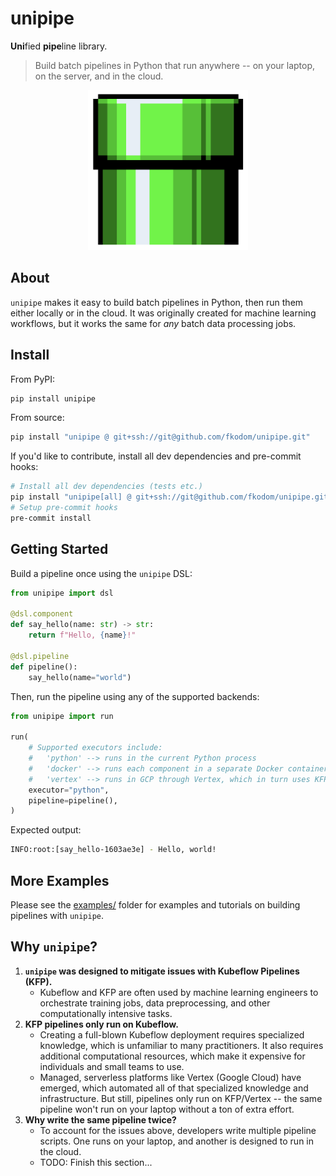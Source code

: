 # unipipe

**Uni**fied **pipe**line library. 

> Build batch pipelines in Python that run anywhere -- on your laptop, on the server, and in the cloud.  

<p align="center">
    <img src="./doc/img/pipe.png" height=256 width=256/>
</p>

## About

`unipipe` makes it easy to build batch pipelines in Python, then run them either locally or in the cloud. It was originally created for machine learning workflows, but it works the same for *any* batch data processing jobs.


## Install

From PyPI:
```bash
pip install unipipe
```

From source:
```bash
pip install "unipipe @ git+ssh://git@github.com/fkodom/unipipe.git"
```

If you'd like to contribute, install all dev dependencies and pre-commit hooks:
```bash
# Install all dev dependencies (tests etc.)
pip install "unipipe[all] @ git+ssh://git@github.com/fkodom/unipipe.git"
# Setup pre-commit hooks
pre-commit install
```


## Getting Started

Build a pipeline once using the `unipipe` DSL:

```python
from unipipe import dsl

@dsl.component
def say_hello(name: str) -> str:
    return f"Hello, {name}!"

@dsl.pipeline
def pipeline():
    say_hello(name="world")
```

Then, run the pipeline using any of the supported backends:
```python
from unipipe import run

run(
    # Supported executors include:
    #   'python' --> runs in the current Python process
    #   'docker' --> runs each component in a separate Docker container
    #   'vertex' --> runs in GCP through Vertex, which in turn uses KFP
    executor="python",
    pipeline=pipeline(),
)
```

Expected output:
```bash
INFO:root:[say_hello-1603ae3e] - Hello, world!
```

## More Examples

Please see the [examples/](./examples/) folder for examples and tutorials on building pipelines with `unipipe`.


## Why `unipipe`?

1. **`unipipe` was designed to mitigate issues with Kubeflow Pipelines (KFP).**
    * Kubeflow and KFP are often used by machine learning engineers to orchestrate training jobs, data preprocessing, and other computationally intensive tasks.
2. **KFP pipelines only run on Kubeflow.**
    * Creating a full-blown Kubeflow deployment requires specialized knowledge, which is unfamiliar to many practitioners. It also requires additional computational resources, which make it expensive for individuals and small teams to use.
    * Managed, serverless platforms like Vertex (Google Cloud) have emerged, which automated all of that specialized knowledge and infrastructure. But still, pipelines only run on KFP/Vertex -- the same pipeline won't run on your laptop without a ton of extra effort.
3. **Why write the same pipeline twice?**
    * To account for the issues above, developers write multiple pipeline scripts. One runs on your laptop, and another is designed to run in the cloud. 
    * TODO: Finish this section...
